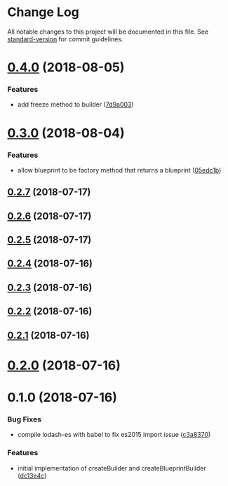 # Change Log

All notable changes to this project will be documented in this file. See [standard-version](https://github.com/conventional-changelog/standard-version) for commit guidelines.

<a name="0.4.0"></a>
# [0.4.0](https://github.com/ngxp/builder/compare/v0.3.0...v0.4.0) (2018-08-05)


### Features

* add freeze method to builder ([7d9a003](https://github.com/ngxp/builder/commit/7d9a003))



<a name="0.3.0"></a>
# [0.3.0](https://github.com/ngxp/builder/compare/v0.2.7...v0.3.0) (2018-08-04)


### Features

* allow blueprint to be factory method that returns a blueprint ([05edc1b](https://github.com/ngxp/builder/commit/05edc1b))



<a name="0.2.7"></a>
## [0.2.7](https://github.com/ngxp/builder/compare/v0.2.6...v0.2.7) (2018-07-17)



<a name="0.2.6"></a>
## [0.2.6](https://github.com/ngxp/builder/compare/v0.2.5...v0.2.6) (2018-07-17)



<a name="0.2.5"></a>
## [0.2.5](https://github.com/ngxp/builder/compare/v0.2.4...v0.2.5) (2018-07-17)



<a name="0.2.4"></a>
## [0.2.4](https://github.com/ngxp/builder/compare/v0.2.3...v0.2.4) (2018-07-16)



<a name="0.2.3"></a>
## [0.2.3](https://github.com/ngxp/builder/compare/v0.2.2...v0.2.3) (2018-07-16)



<a name="0.2.2"></a>
## [0.2.2](https://github.com/ngxp/builder/compare/v0.2.1...v0.2.2) (2018-07-16)



<a name="0.2.1"></a>
## [0.2.1](https://github.com/ngxp/builder/compare/v0.2.0...v0.2.1) (2018-07-16)



<a name="0.2.0"></a>
# [0.2.0](https://github.com/ngxp/builder/compare/v0.1.0...v0.2.0) (2018-07-16)



<a name="0.1.0"></a>
# 0.1.0 (2018-07-16)


### Bug Fixes

* compile lodash-es with babel to fix es2015 import issue ([c3a8370](https://github.com/ngxp/builder/commit/c3a8370))


### Features

* initial implementation of createBuilder and createBlueprintBuilder ([dc13e4c](https://github.com/ngxp/builder/commit/dc13e4c))
